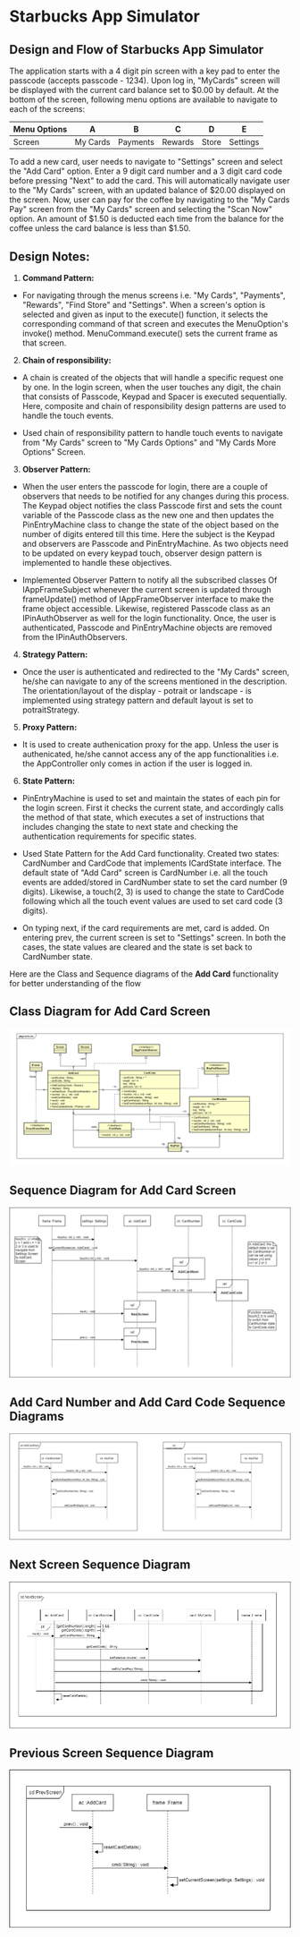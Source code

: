 # Starbucks App Simulator

## Design and Flow of Starbucks App Simulator
The application starts with a 4 digit pin screen with a key pad to enter the passcode (accepts passcode - 1234).
Upon log in, "MyCards" screen will be displayed with the current card balance set to $0.00 by default. At the bottom of the screen, following menu options are available to navigate to each of the screens: 

Menu Options | A | B | C | D | E 
-------------|---|---|---|---|---
Screen | My Cards | Payments | Rewards | Store | Settings

To add a new card, user needs to navigate to "Settings" screen and select the "Add Card" option. Enter a 9 digit card number and a 3 digit card code before pressing "Next" to add the card. This will automatically navigate user to the "My Cards" screen, with an updated balance of $20.00 displayed on the screen. Now, user can pay for the coffee by navigating to the "My Cards Pay" screen from the "My Cards" screen and selecting the "Scan Now" option. An amount of $1.50 is deducted each time from the balance for the coffee unless the card balance is less than $1.50.

## Design Notes:
1) **Command Pattern:** 
+ For navigating through the menus screens i.e. "My Cards", "Payments", "Rewards", "Find Store" and "Settings".
When a screen's option is selected and given as input to the execute() function, it selects the corresponding command of that screen and executes the MenuOption's invoke() method. MenuCommand.execute() sets the current frame as that screen. 

2) **Chain of responsibility:** 
+ A chain is created of the objects that will handle a specific request one by one. In the login screen, when the user touches any digit, the chain that consists of Passcode, Keypad and Spacer is executed sequentially. Here, composite and chain of responsibility design patterns are used to handle the touch events.

+ Used chain of responsibility pattern to handle touch events to navigate from "My Cards" screen to "My Cards Options" and "My Cards More Options" Screen.

3) **Observer Pattern:** 
+ When the user enters the passcode for login, there are a couple of observers that needs to be notified for any changes during this process. The Keypad object notifies the class Passcode first and sets the count variable of the Passcode class as the new one and then updates the PinEntryMachine class to change the state of the object based on the number of digits entered till this time. Here the subject is the Keypad and observers are Passcode and PinEntryMachine. As two objects need to be updated on every keypad touch, observer design pattern is implemented to handle these objectives.

+ Implemented Observer Pattern to notify all the subscribed classes Of IAppFrameSubject whenever the current screen is updated through frameUpdate() method of IAppFrameObserver interface to make the frame object accessible. Likewise, registered Passcode class as an IPinAuthObserver as well for the login functionality. Once, the user is authenticated, Passcode and PinEntryMachine objects are removed from the IPinAuthObservers.

4) **Strategy Pattern:** 
+ Once the user is authenticated and redirected to the "My Cards" screen, he/she can navigate to any of the screens mentioned in the description. The orientation/layout of the display - potrait or landscape - is implemented using strategy pattern and default layout is set to potraitStrategy.

5) **Proxy Pattern:** 
+ It is used to create authenication proxy for the app. Unless the user is authenicated, he/she cannot access any of the app functionalities i.e. the AppController only comes in action if the user is logged in. 

6) **State Pattern:** 
+ PinEntryMachine is used to set and maintain the states of each pin for the login screen. First it checks the current state, and accordingly calls the method of that state, which executes a set of instructions that includes changing the state to next state and checking the authentication requirements for specific states.

* Used State Pattern for the Add Card functionality. Created two states: CardNumber and CardCode that implements ICardState interface. The default state of "Add Card" screen is CardNumber i.e. all the touch events are added/stored in CardNumber state to set the card number (9 digits). Likewise, a touch(2, 3) is used to change the state to CardCode following which all the touch event values are used to set card code (3 digits). 

+ On typing next, if the card requirements are met, card is added. On entering prev, the current screen is set to "Settings" screen. In both the cases, the state values are cleared and the state is set back to CardNumber state.

Here are the Class and Sequence diagrams of the **Add Card** functionality for better understanding of the flow

## Class Diagram for Add Card Screen
![Class Diagram](/starbucks/class_diagram.png)

## Sequence Diagram for Add Card Screen
![Main Sequence Overview](/starbucks/starbucks%20sequence.png)

## Add Card Number and Add Card Code Sequence Diagrams
![image](/starbucks/addCardNum.png)

## Next Screen Sequence Diagram
![Next Screen](/starbucks/next_screen.png)

## Previous Screen Sequence Diagram
![Previous Screen](/starbucks/previous_screen.png)
